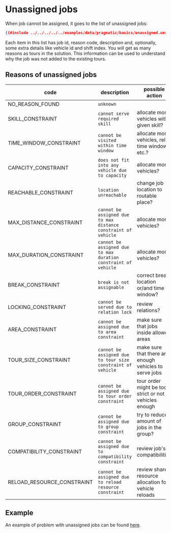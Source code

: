 # Unassigned jobs

When job cannot be assigned, it goes to the list of unassigned jobs:

```json
{{#include ../../../../../examples/data/pragmatic/basics/unassigned.unreachable.solution.json:97:111}}
```

Each item in this list has job id, reason code, description and, optionally, some extra details like vehicle id and
shift index. You will get as many reasons as tours in the solution. This information can be used to understand why the
job was not added to the existing tours.


## Reasons of unassigned jobs

|         code                  |                        description                             |                  possible action                        |
|-------------------------------|----------------------------------------------------------------|---------------------------------------------------------|
| NO_REASON_FOUND               | `unknown`                                                      |                                                         |
| SKILL_CONSTRAINT              | `cannot serve required skill`                                  | allocate more vehicles with given skill?                |
| TIME_WINDOW_CONSTRAINT        | `cannot be visited within time window`                         | allocate more vehicles, relax time windows, etc.?       |
| CAPACITY_CONSTRAINT           | `does not fit into any vehicle due to capacity`                | allocate more vehicles?                                 |
| REACHABLE_CONSTRAINT          | `location unreachable`                                         | change job location to routable place?                  |
| MAX_DISTANCE_CONSTRAINT       | `cannot be assigned due to max distance constraint of vehicle` | allocate more vehicles?                                 |
| MAX_DURATION_CONSTRAINT       | `cannot be assigned due to max duration constraint of vehicle` | allocate more vehicles?                                 |
| BREAK_CONSTRAINT              | `break is not assignable`                                      | correct break location or/and time window?              |
| LOCKING_CONSTRAINT            | `cannot be served due to relation lock`                        | review relations?                                       |
| AREA_CONSTRAINT               | `cannot be assigned due to area constraint`                    | make sure that jobs inside allowed areas                |
| TOUR_SIZE_CONSTRAINT          | `cannot be assigned due to tour size constraint of vehicle`    | make sure that there are enough vehicles to serve jobs  |
| TOUR_ORDER_CONSTRAINT         | `cannot be assigned due to tour order constraint`              | tour order might be too strict or not vehicles enough   |
| GROUP_CONSTRAINT              | `cannot be assigned due to group constraint`                   | try to reduce amount of jobs in the group?              |
| COMPATIBILITY_CONSTRAINT      | `cannot be assigned due to compatibility constraint`           | review job's compatibilities                            |
| RELOAD_RESOURCE_CONSTRAINT    | `cannot be assigned due to reload resource constraint`         | review shared resource allocation for vehicle reloads   |

## Example

An example of problem with unassigned jobs can be found [here](../../../examples/pragmatic/basics/unassigned.md).
